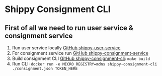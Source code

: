# Shippy Consignment CLI
## First of all we need to run user service & consignment service

1) Run user service locally [GitHub shippy-user-service](https://github.com/JekaTka/shippy-user-service)
2) For consignment service run [GitHub shippy-consignment-service](https://github.com/JekaTka/shippy-consignment-service)
3) Build consignment CLI [GitHub shippy-consignment-cli](https://github.com/JekaTka/shippy-consignment-cli): `make build`
4) Run CLI: `docker run -e MICRO_REGISTRY=mdns shippy-consignment-cli ./consignment.json TOKEN_HERE`